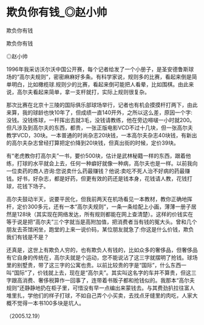 # 欺负你有钱_◎赵小帅

欺负你有钱

欺负你有钱

◎赵小帅

1996年我采访沃尔沃中国公开赛，每个记者给发了一个小册子，是圣安德鲁斯球场的“高尔夫规则”，密密麻麻好多条。有科学家说，规则多的比赛，看起来倒是简单明白，比如橄榄球.规则少的比赛，看起来倒可能把人看晕，比如围棋。由此来说，高尔夫看起来简单，拿一支杆就打，实际上规则很复杂。

那次比赛在北京十三陵的国际俱乐部球场举行，记者也有机会摸摸杆打两下，由此来算，我的球龄也快10年了，但成绩一直140开外，之所以这么差，原因一个字:没钱。没钱练球，一杆挥出去就3毛，没钱请教练，他在旁边嘚啵一小时就200。但凡涉及到高尔夫的东西，都贵，一张正版电影VCD不过十几块，但一张高尔夫教学VCD，30块。一本普通的时尚杂志20块钱，一本高尔夫杂志40块钱，有新出的高尔夫杂志曾经打算把定价降到20块钱，但真出街的时候，定价39块。

有“老虎教你打高尔夫”一书，要价500块，估计是武林秘籍一样的东西，跟着他练，打球的水平就会上去，任何一种癖好就像一种病，高尔夫也是一样。以前我向一位卖药的商人咨询:您说卖什么药最赚钱？他说:卖吃不死人治不好病的药最赚钱。好书，好杂志，都是好药，但更有效的药还是钱本身，花钱请人教，花钱打球，花钱下场子。

高尔夫鼓动半天，说要平民化，但我前两天在机场看见一本教材，教你正确地挥杆，定价300多元，还有一本“高尔夫规则”，一条一条给配上小画，薄薄一册子居然是128块（其实现在网络发达，所有规则都能在网上查清楚）。这样的价钱实在等于说是把“高尔夫”三个字就当是高附加值，把消费者当有钱的冤大头。曾和几个朋友去茶馆闲坐，跑堂的上来一说价码，某位朋友就急了:你这是什么价钱，欺负我们有钱是不是？

还真是，这世上有欺负人穷的，也有欺负人有钱的，比如众多的奢侈品，但奢侈品有它自身的传统在，高尔夫就是个运动，您不能说沾了这三字就摆明了抢钱。球场里的别墅贵，带了这三字的公寓也贵。以前比较贵的字是“国际”，什么东西一叫“国际”了，价钱就上去，现在是“高尔夫”。其实叫这名字的车并不算贵，但这三字跟高消费、奢侈税算作一回事了，连带着书贩子都和抢钱似的。我那本“高尔夫规则”还静静地扔在柜子里，可惜没有早一点编出来蒙钱去。与其费劲扒拉往富人堆里扎，学他们的样子打球，不如自己弄个小买卖，去找点牙缝里的肉吃，人家大概不觉得一本书100多块是坑人。

（2005.12.19）